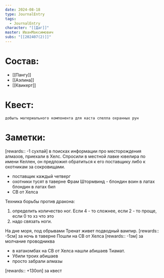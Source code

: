 ```yaml
---
date: 2024-08-18
type: JournalEntry
tags:
  - JournalEntry
character: "[[Даг]]"
master: ИванМаксимович
subs: "[[202407(2)]]"
---
```

# Состав:
- [[Пангу]]
- [[Аэлина]]
- [[Квикерт]]

# Квест:
```
добыть материального компонента для каста спелла охранных рун
```
# Заметки:
[rewards:: -1 сухпай]
в поисках информации про месторождения алмазов, приехали в Хелс. Спросили в местной лавке ювелира по имени Келлен, он предложил обратиться к его поставщику либо к охотникам за сокровищами.
- поставщик каждый четверг
- охотники тусят в таверне
Фрам Штормвинд - блондин воин в латах
блондин в латах бил 
- СВ от Хелса

Техника борьбы против дракона:
1. определить количество ног. Если 4 - то сложнее, если 2 - то проще, если 0 то хз что это
2. надо связать ноги. 

На дне моря, под обрывами Тренат живет подводный вампир.
[rewards:: -5см] за ночь в таверне
Пошли на СВ от Хелса
[rewards:: -1зм] за молчание проводниква
- в катакомбах на СВ от Хелса нашли абишаев Тиамат.
- Убили троих абишаев
- просто забрали алмазы

[rewards:: +130оп] за квест
